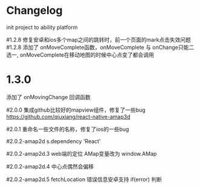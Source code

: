
# Changelog

init project to ability platform

#1.2.8
修复安卓和ios多个map之间的跳转时，前一个页面的mark点击失效问题
#1.2.8
添加了 onMoveComplete函数，onMoveComplete 与 onChange只能二选一, onMoveComplete在移动地图的时候中心点变了都会调用

# 1.3.0
添加了 onMovingChange 回调函数

#2.0.0
集成github比较好的mapview组件，修复了一些bug
https://github.com/qiuxiang/react-native-amap3d

#2.0.1
重命名一些文件的名称，修复了ios的一些bug

#2.0.2-amap2d
  s.dependency 'React'


#2.0.2-amap2d.3
  web端的定位 AMap变量改为 window.AMap

#2.0.2-amap2d.4
  中心点偶然会偏移


#2.0.2-amap2d.5
  fetchLocation 错误信息安卓支持  if(error) 判断